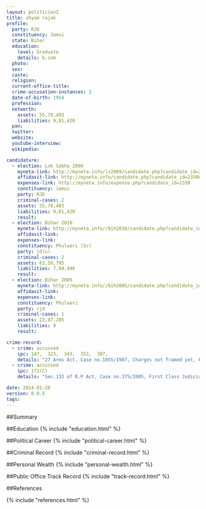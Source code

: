 ```yaml
---
layout: politician2
title: shyam rajak
profile: 
  party: RJD
  constituency: Jamui
  state: Bihar
  education: 
    level: Graduate
    details: b.com
  photo: 
  sex: 
  caste: 
  religion: 
  current-office-title: 
  crime-accusation-instances: 2
  date-of-birth: 1954
  profession: 
  networth: 
    assets: 55,79,493
    liabilities: 9,01,420
  pan: 
  twitter: 
  website: 
  youtube-interview: 
  wikipedia: 

candidature: 
  - election: Lok Sabha 2009
    myneta-link: http://myneta.info/ls2009/candidate.php?candidate_id=2330
    affidavit-link: http://myneta.info/candidate.php?candidate_id=2330&scan=original
    expenses-link: http://myneta.info/expense.php?candidate_id=2330
    constituency: Jamui 
    party: RJD
    criminal-cases: 2
    assets: 55,79,493
    liabilities: 9,01,420
    result:  
  - election: Bihar 2010
    myneta-link: http://myneta.info//bih2010/candidate.php?candidate_id=2152
    affidavit-link: 
    expenses-link: 
    constituency: Phulwari (Sc) 
    party: jd(u)
    criminal-cases: 2
    assets: 63,59,795
    liabilities: 7,94,446
    result:  
  - election: Bihar 2005
    myneta-link: http://myneta.info//bih2005/candidate.php?candidate_id=307
    affidavit-link: 
    expenses-link: 
    constituency: Phulwari 
    party: rjd
    criminal-cases: 1
    assets: 23,87,205
    liabilities: 0
    result:  

crime-record: 
  - crime: accussed
    ipc: 147,  323,  343,  353,  307,
    details: "27 Arms Act, Case no.1055/1987, Charges not framed yet, Pending on Sub Divisional Judicial Magistrate Patna, Gandhi Maidan Police Station, Cognizance date 05-05-1990" 
  - crime: accussed
    ipc: 171(C)
    details: "Sec.133 of R.P Act, Case no.375/2005, First Class Judicial Magistrate Court Patna, Cognizance date 23-05-2008" 

date: 2014-01-28
version: 0.0.5
tags: 
---
```

##Summary


##Education
{% include "education.html" %}


##Political Career
{% include "political-career.html" %}


##Criminal Record
{% include "criminal-record.html" %}


##Personal Wealth
{% include "personal-wealth.html" %}


##Public Office Track Record
{% include "track-record.html" %}


##References


{% include "references.html" %}